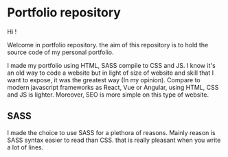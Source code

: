 # Portfolio repository

Hi !

Welcome in portfolio repository. the aim of this repository is to hold the source code of my personal portfolio.

I made my portfolio using HTML, SASS compile to CSS and JS. I know it's an old way to code a website but in light of size of website and skill that I want to expose, it was the greatest way (In my opinion). Compare to modern javascript frameworks as React, Vue or Angular, using HTML, CSS and JS is lighter. Moreover, SEO is more simple on this type of website.

## SASS

I made the choice to use SASS for a plethora of reasons. Mainly reason is SASS syntax easier to read than CSS. that is really pleasant when you write a lot of lines.
